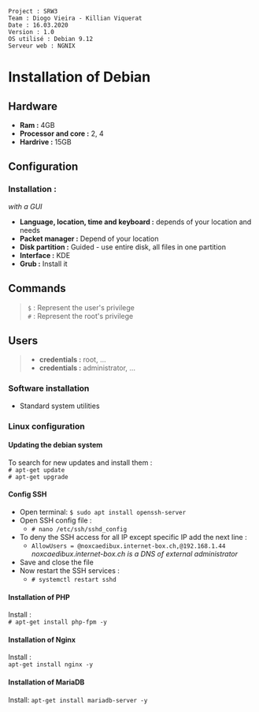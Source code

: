     Project : SRW3
    Team : Diogo Vieira - Killian Viquerat
    Date : 16.03.2020
    Version : 1.0
    OS utilisé : Debian 9.12
    Serveur web : NGNIX

# Installation of Debian

## Hardware
- **Ram :** 4GB
- **Processor and core :** 2, 4
- **Hardrive :** 15GB


## Configuration

### Installation :   
_with a GUI_  
- **Language, location, time and keyboard :** depends of your location and needs  
- **Packet manager :** Depend of your location  
- **Disk partition :** Guided - use entire disk, all files in one partition  
- **Interface :** KDE  
- **Grub :** Install it  



## Commands
> `$` : Represent the user's privilege  
> `#` : Represent the root's privilege


## Users
> - **credentials :** root, ...
> - **credentials :** administrator, ...


### Software installation
 - Standard system utilities


### Linux configuration
#### Updating the debian system 
To search for new updates and install them :  
`# apt-get update`  
`# apt-get upgrade`

#### Config SSH
- Open terminal:
    `$ sudo apt install openssh-server`
- Open SSH config file :
    - `# nano /etc/ssh/sshd_config`
- To deny the SSH access for all IP except specific IP add the next line : 
    - `AllowUsers = @noxcaedibux.internet-box.ch,@192.168.1.44`
    _noxcaedibux.internet-box.ch is a DNS of external administrator_
- Save and close the file
- Now restart the SSH services : 
    - `# systemctl restart sshd`

#### Installation of PHP
Install :  
`# apt-get install php-fpm -y`

#### Installation of Nginx
Install :  
`apt-get install nginx -y`

#### Installation of MariaDB
Install:
`apt-get install mariadb-server -y`